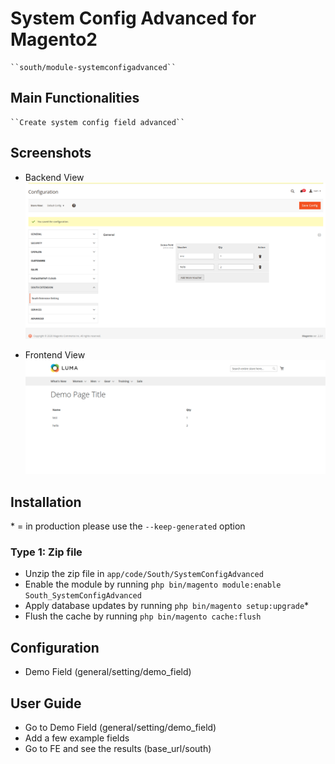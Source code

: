 # System Config Advanced for Magento2

    ``south/module-systemconfigadvanced``
    
## Main Functionalities

    ``Create system config field advanced``

## Screenshots

- Backend View
![](doc/images/backend_view.png)

- Frontend View
![](doc/images/frontend_view.png)

## Installation
\* = in production please use the `--keep-generated` option

### Type 1: Zip file

 - Unzip the zip file in `app/code/South/SystemConfigAdvanced`
 - Enable the module by running `php bin/magento module:enable South_SystemConfigAdvanced`
 - Apply database updates by running `php bin/magento setup:upgrade`\*
 - Flush the cache by running `php bin/magento cache:flush`

## Configuration

 - Demo Field (general/setting/demo_field)


## User Guide
    
 - Go to Demo Field (general/setting/demo_field)
 - Add a few example fields
 - Go to FE and see the results (base_url/south)







